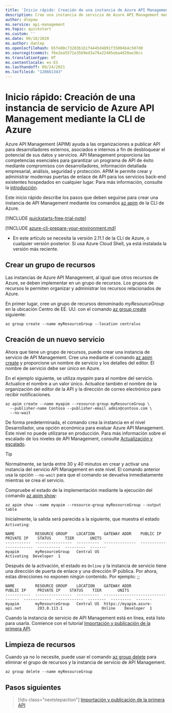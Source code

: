 ```yaml
---
title: 'Inicio rápido: Creación de una instancia de Azure API Management mediante la CLI'
description: Cree una instancia de servicio de Azure API Management mediante la CLI de Azure.
author: dlepow
ms.service: api-management
ms.topic: quickstart
ms.custom: ''
ms.date: 09/10/2020
ms.author: danlep
ms.openlocfilehash: 65fe80c73203b1b1f4445d4891f35004b4c587d0
ms.sourcegitcommit: f6e2ea5571e35b9ed3a79a22485eba4d20ae36cc
ms.translationtype: HT
ms.contentlocale: es-ES
ms.lasthandoff: 09/24/2021
ms.locfileid: "128661343"
---
```

# <a name="quickstart-create-a-new-azure-api-management-service-instance-by-using-the-azure-cli"></a>Inicio rápido: Creación de una instancia de servicio de Azure API Management mediante la CLI de Azure

Azure API Management (APIM) ayuda a las organizaciones a publicar API para desarrolladores externos, asociados e internos a fin de desbloquear el potencial de sus datos y servicios. API Management proporciona las competencias esenciales para garantizar un programa de API de éxito mediante compromisos con desarrolladores, información detallada empresarial, análisis, seguridad y protección. APIM le permite crear y administrar modernas puertas de enlace de API para los servicios back-end existentes hospedados en cualquier lugar. Para más información, consulte la [introducción](api-management-key-concepts.md).

Este inicio rápido describe los pasos que deben seguirse para crear una instancia de API Management mediante los comandos [az apim](/cli/azure/apim) de la CLI de Azure.

[!INCLUDE [quickstarts-free-trial-note](../../includes/quickstarts-free-trial-note.md)]

[!INCLUDE [azure-cli-prepare-your-environment.md](../../includes/azure-cli-prepare-your-environment.md)]

- En este artículo se necesita la versión 2.11.1 de la CLI de Azure, o cualquier versión posterior. Si usa Azure Cloud Shell, ya está instalada la versión más reciente.

## <a name="create-a-resource-group"></a>Crear un grupo de recursos

Las instancias de Azure API Management, al igual que otros recursos de Azure, se deben implementar en un grupo de recursos. Los grupos de recursos le permiten organizar y administrar los recursos relacionados de Azure.

En primer lugar, cree un grupo de recursos denominado *myResourceGroup* en la ubicación Centro de EE. UU. con el comando [az group create](/cli/azure/group#az_group_create) siguiente:

```azurecli-interactive
az group create --name myResourceGroup --location centralus
```

## <a name="create-a-new-service"></a>Creación de un nuevo servicio

Ahora que tiene un grupo de recursos, puede crear una instancia de servicio de API Management. Cree una mediante el comando [az apim create](/cli/azure/apim#az_apim_create) y proporcione un nombre de servicio y los detalles del editor. El nombre de servicio debe ser único en Azure. 

En el ejemplo siguiente, se utiliza *myapim* para el nombre del servicio. Actualice el nombre a un valor único. Actualice también el nombre de la organización del editor de la API y la dirección de correo electrónico para recibir notificaciones. 

```azurecli-interactive
az apim create --name myapim --resource-group myResourceGroup \
  --publisher-name Contoso --publisher-email admin@contoso.com \
  --no-wait
```

De forma predeterminada, el comando crea la instancia en el nivel Desarrollador, una opción económica para evaluar Azure API Management. Este nivel no puede utilizarse en producción. Para más información sobre el escalado de los niveles de API Management, consulte [Actualización y escalado](upgrade-and-scale.md). 

> [!TIP]
> Normalmente, se tarda entre 30 y 40 minutos en crear y activar una instancia del servicio API Management en este nivel. El comando anterior usa la opción `--no-wait` para que el comando se devuelva inmediatamente mientras se crea el servicio.

Compruebe el estado de la implementación mediante la ejecución del comando [az apim show](/cli/azure/apim#az_apim_show):

```azurecli-interactive
az apim show --name myapim --resource-group myResourceGroup --output table
```

Inicialmente, la salida será parecida a la siguiente, que muestra el estado `Activating`:

```console
NAME         RESOURCE GROUP    LOCATION    GATEWAY ADDR    PUBLIC IP    PRIVATE IP    STATUS      TIER       UNITS
-----------  ----------------  ----------  --------------  -----------  ------------  ----------  ---------  -------
myapim       myResourceGroup   Central US                                             Activating  Developer  1
```

Después de la activación, el estado es `Online` y la instancia de servicio tiene una dirección de puerta de enlace y una dirección IP pública. Por ahora, estas direcciones no exponen ningún contenido. Por ejemplo: ;;

```console
NAME         RESOURCE GROUP    LOCATION    GATEWAY ADDR                       PUBLIC IP     PRIVATE IP    STATUS    TIER       UNITS
-----------  ----------------  ----------  ---------------------------------  ------------  ------------  --------  ---------  -------
myapim       myResourceGroup   Central US  https://myapim.azure-api.net       203.0.113.1                 Online    Developer  1
```

Cuando la instancia de servicio de API Management está en línea, está listo para usarla. Comience con el tutorial [Importación y publicación de la primera API](import-and-publish.md).

## <a name="clean-up-resources"></a>Limpieza de recursos

Cuando ya no lo necesite, puede usar el comando [az group delete](/cli/azure/group#az_group_delete) para eliminar el grupo de recursos y la instancia de servicio de API Management.

```azurecli-interactive
az group delete --name myResourceGroup
```

## <a name="next-steps"></a>Pasos siguientes

> [!div class="nextstepaction"]
> [Importación y publicación de la primera API](import-and-publish.md)
